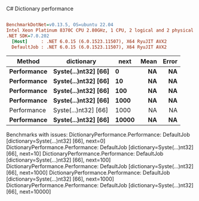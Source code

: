 C# Dictionary performance
``` ini

BenchmarkDotNet=v0.13.5, OS=ubuntu 22.04
Intel Xeon Platinum 8370C CPU 2.80GHz, 1 CPU, 2 logical and 2 physical cores
.NET SDK=7.0.202
  [Host]     : .NET 6.0.15 (6.0.1523.11507), X64 RyuJIT AVX2
  DefaultJob : .NET 6.0.15 (6.0.1523.11507), X64 RyuJIT AVX2


```
|      Method |           dictionary |  next | Mean | Error |
|------------ |--------------------- |------ |-----:|------:|
| **Performance** | **Syste(...)nt32] [66]** |     **0** |   **NA** |    **NA** |
| **Performance** | **Syste(...)nt32] [66]** |    **10** |   **NA** |    **NA** |
| **Performance** | **Syste(...)nt32] [66]** |   **100** |   **NA** |    **NA** |
| **Performance** | **Syste(...)nt32] [66]** |  **1000** |   **NA** |    **NA** |
| Performance | Syste(...)nt32] [66] |  1000 |   NA |    NA |
| **Performance** | **Syste(...)nt32] [66]** | **10000** |   **NA** |    **NA** |

Benchmarks with issues:
  DictionaryPerformance.Performance: DefaultJob [dictionary=Syste(...)nt32] [66], next=0]
  DictionaryPerformance.Performance: DefaultJob [dictionary=Syste(...)nt32] [66], next=10]
  DictionaryPerformance.Performance: DefaultJob [dictionary=Syste(...)nt32] [66], next=100]
  DictionaryPerformance.Performance: DefaultJob [dictionary=Syste(...)nt32] [66], next=1000]
  DictionaryPerformance.Performance: DefaultJob [dictionary=Syste(...)nt32] [66], next=1000]
  DictionaryPerformance.Performance: DefaultJob [dictionary=Syste(...)nt32] [66], next=10000]
